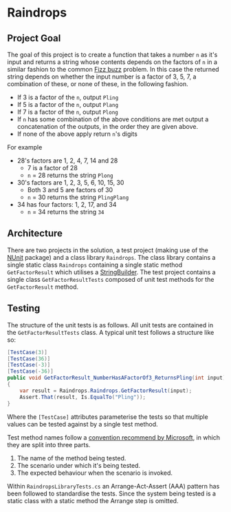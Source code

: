# Raindrops

## Project Goal

The goal of this project is to create a function that takes a number `n` as it's input and returns a string whose contents depends on the factors of `n` in a similar fashion to the common [Fizz buzz](https://en.wikipedia.org/wiki/Fizz_buzz) problem. In this case the returned string depends on whether the input number is a factor of 3, 5, 7, a combination of these, or none of these, in the following fashion.

* If 3 is a factor of the `n`, output `Pling`
* If 5 is a factor of the `n`, output `Plang`
* If 7 is a factor of the `n`, output `Plong`
* If `n` has some combination of the above conditions are met output a concatenation of the outputs, in the order they are given above.
* If none of the above apply return `n`'s digits

For example

- 28's factors are 1, 2, 4, 7, 14 and 28
  - 7 is a factor of 28
  - `n` = 28 returns the string `Plong`
- 30's factors are 1, 2, 3, 5, 6, 10, 15, 30
  - Both 3 and 5 are factors of 30
  - `n` = 30 returns the string `PlingPlang`
- 34 has four factors: 1, 2, 17, and 34
  - `n` = 34 returns the string `34`

## Architecture

There are two projects in the solution, a test project (making use of the [NUnit](https://nunit.org/) package) and a class library `Raindrops`. The class library contains a single static class `Raindrops` containing a single static method `GetFactorResult` which utilises a [StringBuilder](https://docs.microsoft.com/en-us/dotnet/standard/base-types/stringbuilder). The test project contains a single class `GetFactorResultTests` composed of unit test methods for the `GetFactorResult` method. 

## Testing

The structure of the unit tests is as follows. All unit tests are contained in the `GetFactorResultTests` class. A typical unit test follows a structure like so:

```c#
[TestCase(3)]
[TestCase(36)]
[TestCase(-3)]
[TestCase(-36)]
public void GetFactorResult_NumberHasAFactorOf3_ReturnsPling(int input)
{
    var result = Raindrops.Raindrops.GetFactorResult(input);
    Assert.That(result, Is.EqualTo("Pling"));
}
```

Where the `[TestCase]` attributes parameterise the tests so that multiple values can be tested against by a single test method.

Test method names follow a [convention recommend by Microsoft](https://docs.microsoft.com/en-us/dotnet/core/testing/unit-testing-best-practices#naming-your-tests), in which they are split into three parts.

1. The name of the method being tested.
2. The scenario under which it's being tested.
3. The expected behaviour when the scenario is invoked.

Within `RaindropsLibraryTests.cs` an Arrange-Act-Assert (AAA) pattern has been followed to standardise the tests. Since the system being tested is a static class with a static method the Arrange step is omitted.